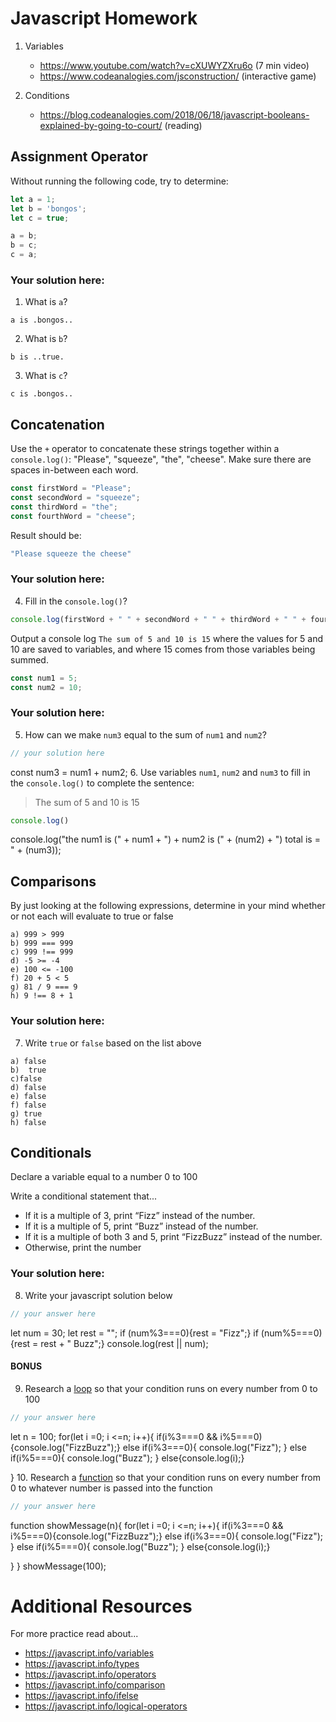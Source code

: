 # Javascript Homework

1.  Variables
    - https://www.youtube.com/watch?v=cXUWYZXru6o (7 min video)
    - https://www.codeanalogies.com/jsconstruction/ (interactive game)

2.  Conditions
    - https://blog.codeanalogies.com/2018/06/18/javascript-booleans-explained-by-going-to-court/ (reading)


## Assignment Operator
Without running the following code, try to determine:

```js
let a = 1;
let b = 'bongos';
let c = true;

a = b;
b = c;
c = a;
```

### Your solution here:
1.  What is `a`?
```
a is .bongos..
```
2.  What is `b`?
```
b is ..true.
```
3.  What is `c`?
```
c is .bongos..
```

## Concatenation
Use the `+` operator to concatenate these strings together within a `console.log()`: "Please", "squeeze", "the", "cheese". Make sure there are spaces in-between each word.

```js
const firstWord = "Please";
const secondWord = "squeeze";
const thirdWord = "the";
const fourthWord = "cheese";
```
Result should be:
```js
"Please squeeze the cheese"
```

### Your solution here:
4.  Fill in the `console.log()`?
```js
console.log(firstWord + " " + secondWord + " " + thirdWord + " " + fourthWord);
```

Output a console log `The sum of 5 and 10 is 15` where the values for 5 and 10 are saved to variables, and where 15 comes from those variables being summed.
```js
const num1 = 5;
const num2 = 10;
```

### Your solution here:
5.  How can we make `num3` equal to the sum of `num1` and `num2`?
```js
// your solution here
```
const num3 = num1 + num2;
6.  Use variables `num1`, `num2` and `num3` to fill in the `console.log()` to complete the sentence: 

>The sum of 5 and 10 is 15

```js
console.log()
```
console.log("the num1 is (" + num1 + ") + num2 is (" + (num2) + ") total is = " + (num3));

## Comparisons
By just looking at the following expressions, determine in your mind whether or not each will evaluate to true or false
```
a) 999 > 999
b) 999 === 999 
c) 999 !== 999
d) -5 >= -4
e) 100 <= -100
f) 20 + 5 < 5 
g) 81 / 9 === 9
h) 9 !== 8 + 1
```
### Your solution here:
7.  Write `true` or `false` based on the list above
```
a) false
b)  true
c)false
d) false
e) false
f) false
g) true
h) false
```

## Conditionals
Declare a variable equal to a number 0 to 100

Write a conditional statement that...
- If it is a multiple of 3, print “Fizz” instead of the number.
- If it is a multiple of 5, print “Buzz” instead of the number.
- If it is a multiple of both 3 and 5, print “FizzBuzz” instead of the number.
- Otherwise, print the number

### Your solution here:
8.  Write your javascript solution below
```js
// your answer here
```
let num = 30;
let rest = "";
if (num%3===0){rest = "Fizz";}
if (num%5===0){rest = rest + " Buzz";}
console.log(rest || num);

#### BONUS
9.  Research a [loop](https://javascript.info/while-for) so that your condition runs on every number from 0 to 100
```js
// your answer here
```
let n = 100;
for(let i =0; i <=n; i++){
if(i%3===0 && i%5===0){console.log("FizzBuzz");}
else if(i%3===0){
console.log("Fizz");
}
else if(i%5===0){
console.log("Buzz");
}
else{console.log(i);}

}
10.  Research a [function](https://javascript.info/function-basics) so that your condition runs on every number from 0 to whatever number is passed into the function
```js
// your answer here
```
function showMessage(n){
for(let i =0; i <=n; i++){
if(i%3===0 && i%5===0){console.log("FizzBuzz");}
else if(i%3===0){
console.log("Fizz");
}
else if(i%5===0){
console.log("Buzz");
}
else{console.log(i);}

}
}
showMessage(100);
# Additional Resources
For more practice read about...
- https://javascript.info/variables
- https://javascript.info/types
- https://javascript.info/operators
- https://javascript.info/comparison
- https://javascript.info/ifelse
- https://javascript.info/logical-operators